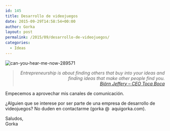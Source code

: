 ```yaml
---
id: 145
title: Desarrollo de videojuegos
date: 2015-09-29T14:58:54+00:00
author: Gorka
layout: post
permalink: /2015/09/desarrollo-de-videojuegos/
categories:
  - Ideas
---
```

<p style="text-align: left;">
  <img class="size-medium wp-image-146 aligncenter" src="/wp-content/uploads/2015/09/can-you-hear-me-now-289571-300x285.png" alt="can-you-hear-me-now-289571" width="300" height="285" srcset="/wp-content/uploads/2015/09/can-you-hear-me-now-289571-300x285.png 300w, /wp-content/uploads/2015/09/can-you-hear-me-now-289571.png 400w" sizes="(max-width: 300px) 100vw, 300px" />
</p>

> <p style="text-align: right;">
>   <em>Entrepreneurship is about finding others that buy into your ideas and finding ideas that make other people find you.<br /> <a href="http://www.entrepreneur.com/article/229089" target="_blank">Björn Jeffery &#8211; CEO Toca Boca</a></em>
> </p>

<p style="text-align: left;">
  Empecemos a aprovechar mis canales de comunicación.
</p>

¿Alguien que se interese por ser parte de una empresa de desarrollo de videojuegos? No duden en contactarme (gorka @  aquigorka.com).

<p style="text-align: left;">
  Saludos,<br /> Gorka
</p>
